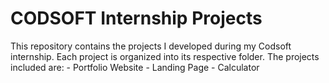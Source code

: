 # CODSOFT Internship Projects  

This repository contains the projects I developed during my Codsoft internship. Each project is organized into its respective folder. The projects included are: 
            - Portfolio Website 
            - Landing Page 
            - Calculator
